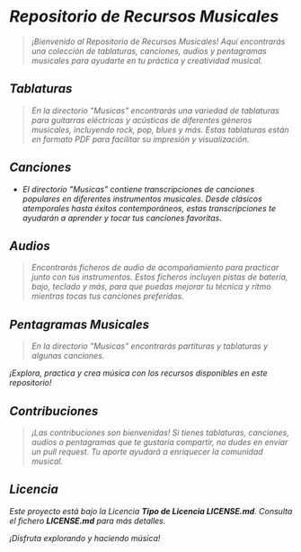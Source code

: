 <!-- Autor: Daniel Benjamin Perez Morales -->
<!-- GitHub: https://github.com/DanielPerezMoralesDev13 -->
<!-- Correo electrónico: danielperezdev@proton.me -->

# ***Repositorio de Recursos Musicales***

> *¡Bienvenido al Repositorio de Recursos Musicales! Aquí encontrarás una colección de tablaturas, canciones, audios y pentagramas musicales para ayudarte en tu práctica y creatividad musical.*

## ***Tablaturas***

> *En la directorio "Musicas" encontrarás una variedad de tablaturas para guitarras eléctricas y acústicas de diferentes géneros musicales, incluyendo rock, pop, blues y más. Estas tablaturas están en formato PDF para facilitar su impresión y visualización.*

## ***Canciones***

- *El directorio "Musicas" contiene transcripciones de canciones populares en diferentes instrumentos musicales. Desde clásicos atemporales hasta éxitos contemporáneos, estas transcripciones te ayudarán a aprender y tocar tus canciones favoritas.*

## ***Audios***

> *Encontrarás ficheros de audio de acompañamiento para practicar junto con tus instrumentos. Estos ficheros incluyen pistas de batería, bajo, teclado y más, para que puedas mejorar tu técnica y ritmo mientras tocas tus canciones preferidas.*

## ***Pentagramas Musicales***

> *En la directorio "Musicas" encontrarás partituras y tablaturas y algunas canciones.*

*¡Explora, practica y crea música con los recursos disponibles en este repositorio!*

## ***Contribuciones***

> *¡Las contribuciones son bienvenidas! Si tienes tablaturas, canciones, audios o pentagramas que te gustaría compartir, no dudes en enviar un pull request. Tu aporte ayudará a enriquecer la comunidad musical.*

## ***Licencia***

*Este proyecto está bajo la Licencia **Tipo de Licencia LICENSE.md**. Consulta el fichero **LICENSE.md** para más detalles.*

*¡Disfruta explorando y haciendo música!*
